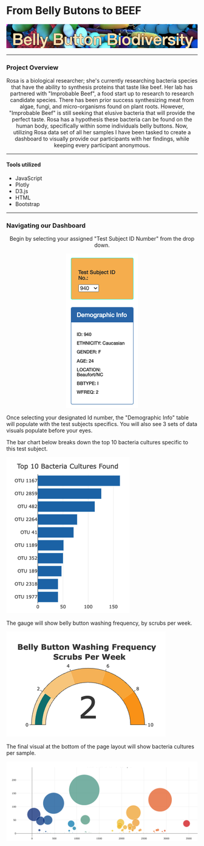 # From Belly Butons to BEEF
<p align="center">
  <img src="https://github.com/KEGANCP/Belly-Buttons/blob/main/images/Header.png" alt="HEADER"/>
</p>

----
### Project Overview
<p align="center">
Rosa is a biological researcher; she's currently researching bacteria species that have the ability to synthesis proteins that taste like beef. Her lab has partnered with "Improbable Beef", a food start up to research to research candidate species. There has been prior success synthesizing meat from algae, fungi, and micro-organisms found on plant roots. However, "Improbable Beef" is still seeking that elusive bacteria that will provide the perfect taste. Rosa has a hypothesis these bacteria can be found on the human body, specifically within some individuals belly buttons. Now, utilizing Rosa data set of all her samples I have been tasked to create a dashboard to visually provide our participants with her findings, while keeping every participant anonymous.
</p>

----

#### Tools utilized
- JavaScript
- Plotly
- D3.js
- HTML
- Bootstrap

----
### Navigating our Dashboard
<p align="center">
 Begin by selecting your assigned "Test Subject ID Number" from the drop down. 
</p>
<p align="center">
 <img src="https://github.com/KEGANCP/Belly-Buttons/blob/main/images/dashboard_dropdown.png" alt="DROPDOWN"/> 
  
  Once selecting your designated Id number, the "Demographic Info" table will populate with the test subjects specifics. You will also see 3 sets of data visuals populate before your eyes.
  
  
  The bar chart below breaks down the top 10 bacteria cultures specific to this test subject.
  
  <img src="https://github.com/KEGANCP/Belly-Buttons/blob/main/images/BAR.png" alt="BAR"/>   
  
  The gauge will show belly button washing frequency, by scrubs per week.
  
  <img src="https://github.com/KEGANCP/Belly-Buttons/blob/main/images/GAUGE.png" alt="GAUGE"/>  
  
  The final visual at the bottom of the page layout will show bacteria cultures per sample.
  
  <img src="https://github.com/KEGANCP/Belly-Buttons/blob/main/images/BUBBLE.png" alt="BUBBLE"/> 
  
  
</p>
